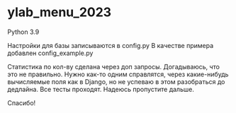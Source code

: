 # ylab_menu_2023

Python 3.9

Настройки для базы записываются в config.py
В качестве примера добавлен config_example.py

Статистика по кол-ву сделана через доп запросы. Догадываюсь, что это не правильно. Нужно как-то
одним справлятся, через какие-нибудь вычисляемые поля как в Django, но не успеваю в этом разобраться
до дедлайна. Все тесты проходят. Надеюсь пропустите дальше.

Спасибо!
